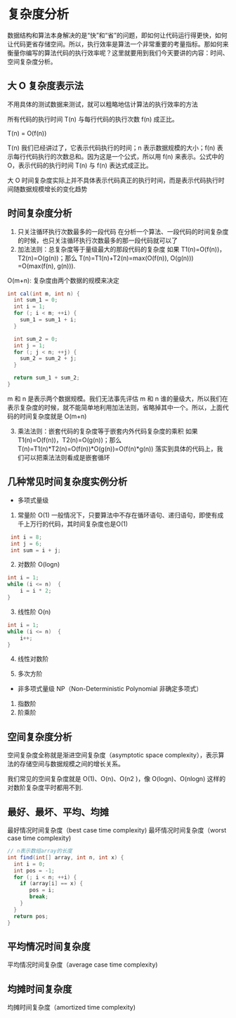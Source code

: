 # 复杂度分析
数据结构和算法本身解决的是“快”和“省”的问题，即如何让代码运行得更快，如何让代码更省存储空间。所以，执行效率是算法一个非常重要的考量指标。那如何来衡量你编写的算法代码的执行效率呢？这里就要用到我们今天要讲的内容：时间、空间复杂度分析。

## 大 O 复杂度表示法
不用具体的测试数据来测试，就可以粗略地估计算法的执行效率的方法

所有代码的执行时间 T(n) 与每行代码的执行次数 f(n) 成正比。

T(n) = O(f(n))

T(n) 我们已经讲过了，它表示代码执行的时间；n 表示数据规模的大小；f(n) 表示每行代码执行的次数总和。因为这是一个公式，所以用 f(n) 来表示。公式中的 O，表示代码的执行时间 T(n) 与 f(n) 表达式成正比。

大 O 时间复杂度实际上并不具体表示代码真正的执行时间，而是表示代码执行时间随数据规模增长的变化趋势

## 时间复杂度分析
1. 只关注循环执行次数最多的一段代码
在分析一个算法、一段代码的时间复杂度的时候，也只关注循环执行次数最多的那一段代码就可以了
2. 加法法则：总复杂度等于量级最大的那段代码的复杂度
如果 T1(n)=O(f(n))，T2(n)=O(g(n))；那么 T(n)=T1(n)+T2(n)=max(O(f(n)), O(g(n))) =O(max(f(n), g(n))).

O(m+n): 复杂度由两个数据的规模来决定
```java
int cal(int m, int n) {
  int sum_1 = 0;
  int i = 1;
  for (; i < m; ++i) {
    sum_1 = sum_1 + i;
  }

  int sum_2 = 0;
  int j = 1;
  for (; j < n; ++j) {
    sum_2 = sum_2 + j;
  }

  return sum_1 + sum_2;
}
```
m 和 n 是表示两个数据规模。我们无法事先评估 m 和 n 谁的量级大，所以我们在表示复杂度的时候，就不能简单地利用加法法则，省略掉其中一个。所以，上面代码的时间复杂度就是 O(m+n)


3. 乘法法则：嵌套代码的复杂度等于嵌套内外代码复杂度的乘积
如果 T1(n)=O(f(n))，T2(n)=O(g(n))；那么 T(n)=T1(n)*T2(n)=O(f(n))*O(g(n))=O(f(n)*g(n))
落实到具体的代码上，我们可以把乘法法则看成是嵌套循环

## 几种常见时间复杂度实例分析
- 多项式量级
1. 常量阶 O(1)
一般情况下，只要算法中不存在循环语句、递归语句，即使有成千上万行的代码，其时间复杂度也是Ο(1)
```java
 int i = 8;
 int j = 6;
 int sum = i + j;
```

2. 对数阶 O(logn)
```java
int i = 1;
while (i <= n)  {
    i = i * 2;
}
```

3. 线性阶 O(n)
```java
int i = 1;
while (i <= n)  {
    i++;
}
```

4. 线性对数阶

5. 多次方阶

- 非多项式量级 NP（Non-Deterministic Polynomial 非确定多项式）
1. 指数阶
2. 阶乘阶

## 空间复杂度分析
空间复杂度全称就是渐进空间复杂度（asymptotic space complexity），表示算法的存储空间与数据规模之间的增长关系。

我们常见的空间复杂度就是 O(1)、O(n)、O(n2 )，像 O(logn)、O(nlogn) 这样的对数阶复杂度平时都用不到.

## 最好、最坏、平均、均摊
最好情况时间复杂度（best case time complexity)
最坏情况时间复杂度（worst case time complexity)

```java
// n表示数组array的长度
int find(int[] array, int n, int x) {
  int i = 0;
  int pos = -1;
  for (; i < n; ++i) {
    if (array[i] == x) {
       pos = i;
       break;
    }
  }
  return pos;
}
```

## 平均情况时间复杂度
平均情况时间复杂度（average case time complexity)

## 均摊时间复杂度 
均摊时间复杂度（amortized time complexity)